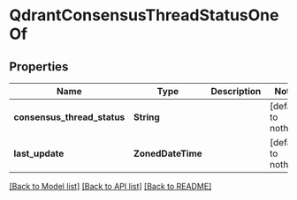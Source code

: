 # QdrantConsensusThreadStatusOneOf


## Properties
Name | Type | Description | Notes
------------ | ------------- | ------------- | -------------
**consensus_thread_status** | **String** |  | [default to nothing]
**last_update** | **ZonedDateTime** |  | [default to nothing]


[[Back to Model list]](../README.md#models) [[Back to API list]](../README.md#api-endpoints) [[Back to README]](../README.md)


